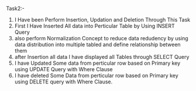 Task2:-
1) I Have been Perform Insertion, Updation and Deletion Through This Task
2) First I Have Inserted All data into Perticular Table by Using INSERT Query
3) also perform Normalization Concept to reduce data redudency by using data distribution into multiple tabled
   and define relationship between them
4) after Insertion all data I have displayed all Tables through SELECT Query
5) I have Updated Some data from perticular row based on Primary key using UPDATE Query with Where Clause
6) I have deleted Some Data from perticular row based on Primary key using DELETE query with Where Clause.
